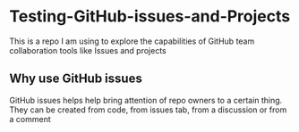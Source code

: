 # Testing-GitHub-issues-and-Projects
This is a repo I am using to explore the capabilities of GitHub team collaboration tools like Issues and projects

## Why use GitHub issues
GitHub issues helps help bring attention of repo owners to a certain thing. They can be created from code, from issues tab, from a discussion or from a comment
